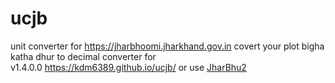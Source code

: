 # ucjb

unit converter for https://jharbhoomi.jharkhand.gov.in covert your plot bigha katha dhur to decimal converter for <br>
v1.4.0.0 https://kdm6389.github.io/ucjb/ or use [JharBhu2](https://bit.ly/JharBhu2)
